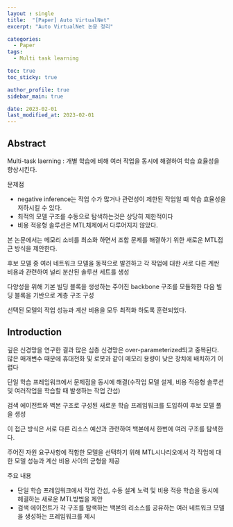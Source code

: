 ```yaml
---
layout : single
title:  "[Paper] Auto VirtualNet"
excerpt: "Auto VirtualNet 논문 정리"

categories:
  - Paper
tags:
  - Multi task learning

toc: true
toc_sticky: true

author_profile: true
sidebar_main: true

date: 2023-02-01
last_modified_at: 2023-02-01
---
```

## Abstract

Multi-task laerning : 개별 학습에 비해 여러 작업을 동시에 해결하여 학습 효율성을 향상시킨다.

문제점 

- negative inference는 작업 수가 많거나 관련성이 제한된 작업일 떄 학습 효율성을 저하시킬 수 있다.
- 최적의 모델 구조를 수동으로 탐색하는것은 상당히 제한적이다
- 비용 적응형 솔루션은 MTL체제에서 다루어지지 않았다.

  

본 논문에서는 메모리 소비를 최소화 하면서 조합 문제를 해결하기 위한 새로운 MTL접근 방식을 제안한다.

후보 모델 중 여러 네트워크 모델을 동적으로 발견하고 각 작업에 대한 서로 다른 계싼 비용과 관련하여 널리 분산된 솔루션 세트를 생성

다양성을 위해 기본 빌딩 블록을 생성하는 주어진 backbone 구조를 모듈화한 다음 빌딩 블록을 기반으로 계층 구조 구성

선택된 모델의 작업 성능과 계산 비용을 모두 최적화 하도록 훈련되었다.

  

## Introduction

깊은 신경망을 연구한 결과 많은 심층 신경망은 over-parameterized되고 중복된다. 많은 매개변수 때문에 휴대전화 및 로봇과 같이 메모리 용량이 낮은 장치에 배치하기 어렵다

  

단일 학습 프레임워크에서 문제점을 동시에 해결(수작업 모델 설계, 비용 적응형 솔루션 및 여러작업을 학습할 때 발생하는 작업 간섭)

검색 에이전트와 백본 구조로 구성된 새로운 학습 프레임워크를 도입하여 후보 모델 풀을 생성

이 접근 방식은 서로 다른 리소스 예산과 관련하여 백본에서 한번에 여러 구조를 탐색한다.

주어진 자원 요구사항에 적합한 모델을 선택하기 위해 MTL시나리오에서 각 작업에 대한 모델 성능과 계산 비용 사이의 균형을 제공

  

주요 내용

- 단일 학습 프레임워크에서 작업 간섭, 수동 설계 노력 및 비용 적응 학습을 동시에 헤결하는 새로운 MTL방법을 제안
- 검색 에이전트가 각 구조를 탐색하는 백본의 리소스를 공유하는 여러 네트워크 모델을 생성하는 프레임워크를 제시
